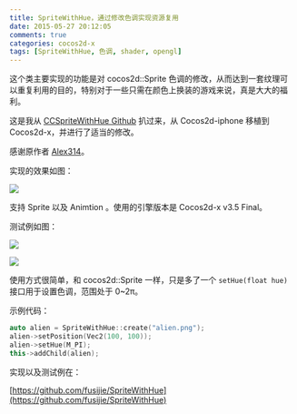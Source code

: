 ```yaml
---
title: SpriteWithHue，通过修改色调实现资源复用
date: 2015-05-27 20:12:05
comments: true
categories: cocos2d-x
tags: [SpriteWithHue, 色调, shader, opengl]
---
```


这个类主要实现的功能是对 cocos2d::Sprite 色调的修改，从而达到一套纹理可以重复利用的目的，特别对于一些只需在颜色上换装的游戏来说，真是大大的福利。

这是我从 [CCSpriteWithHue Github](https://github.com/alex314/CCSpriteWithHue) 扒过来，从 Cocos2d-iphone 移植到 Cocos2d-x，并进行了适当的修改。

感谢原作者 [Alex314](https://github.com/alex314)。

<!-- more -->

实现的效果如图：

![](https://raw.githubusercontent.com/fusijie/SpriteWithHue/master/Images/effect.jpg)

支持 Sprite 以及 Animtion 。使用的引擎版本是 Cocos2d-x v3.5 Final。

测试例如图：

![](https://raw.githubusercontent.com/fusijie/SpriteWithHue/master/Images/SpriteWithHue.png)

![](https://raw.githubusercontent.com/fusijie/SpriteWithHue/master/Images/SpriteWithHueAnimation.gif)

使用方式很简单，和 cocos2d::Sprite 一样，只是多了一个 `setHue(float hue)` 接口用于设置色调，范围处于 0~2π。

示例代码：

``` cpp
auto alien = SpriteWithHue::create("alien.png");
alien->setPosition(Vec2(100, 100));
alien->setHue(M_PI);
this->addChild(alien);
```

实现以及测试例在：

[https://github.com/fusijie/SpriteWithHue](https://github.com/fusijie/SpriteWithHue)